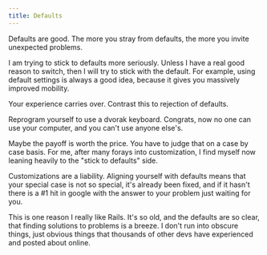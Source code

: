 ```yaml
---
title: Defaults
---
```


Defaults are good. The more you stray from defaults, the more you invite 
unexpected problems. 

I am trying to stick to defaults more seriously. Unless I have a real good 
reason to switch, then I will try to stick with the default. For example, using 
default settings is always a good idea, because it gives you massively improved 
mobility.

Your experience carries over. Contrast this to rejection of defaults.

Reprogram yourself to use a dvorak keyboard. Congrats, now no one can use your 
computer, and you can't use anyone else's.

Maybe the payoff is worth the price. You have to judge that on a case by case 
basis. For me, after many forays into customization, I find myself now leaning 
heavily to the "stick to defaults" side. 

Customizations are a liability. Aligning yourself with defaults means that your 
special case is not so special, it's already been fixed, and if it hasn't there 
is a #1 hit in google with the answer to your problem just waiting for you.

This is one reason I really like Rails. It's so old, and the defaults are so 
clear, that finding solutions to problems is a breeze. I don't run into obscure 
things, just obvious things that thousands of other devs have experienced and 
posted about online.
